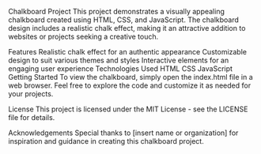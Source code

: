 
Chalkboard Project
This project demonstrates a visually appealing chalkboard created using HTML, CSS, and JavaScript. The chalkboard design includes a realistic chalk effect, making it an attractive addition to websites or projects seeking a creative touch.

Features
Realistic chalk effect for an authentic appearance
Customizable design to suit various themes and styles
Interactive elements for an engaging user experience
Technologies Used
HTML
CSS
JavaScript
Getting Started
To view the chalkboard, simply open the index.html file in a web browser. Feel free to explore the code and customize it as needed for your projects.

License
This project is licensed under the MIT License - see the LICENSE file for details.

Acknowledgements
Special thanks to [insert name or organization] for inspiration and guidance in creating this chalkboard project.